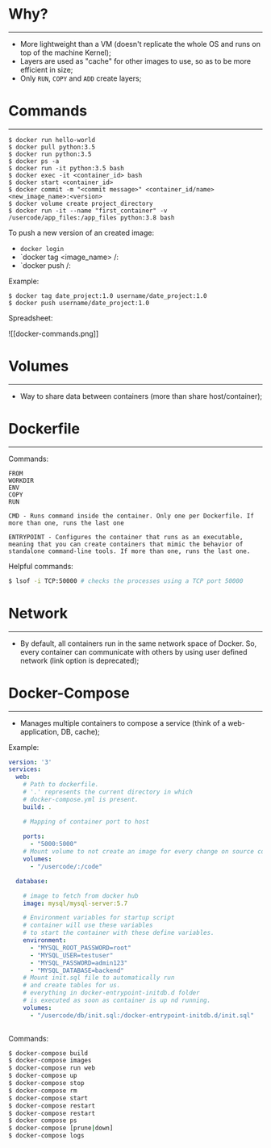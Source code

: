 # Why?
___ 
* More lightweight than a VM (doesn't replicate the whole OS and runs on top of the machine Kernel);
* Layers are used as "cache" for other images to use, so as to be more efficient in size;
* Only `RUN`, `COPY` and `ADD` create layers;

# Commands
___ 

```
$ docker run hello-world
$ docker pull python:3.5
$ docker run python:3.5
$ docker ps -a
$ docker run -it python:3.5 bash
$ docker exec -it <container_id> bash
$ docker start <container_id>
$ docker commit -m "<commit message>" <container_id/name> <new_image_name>:<version>
$ docker volume create project_directory
$ docker run -it --name "first_container" -v /usercode/app_files:/app_files python:3.8 bash
```

To push a new version of an created image:
* `docker login` 
* `docker tag <image_name> <username>/<image>:<version>
* `docker push <username>/<image>:<version>

Example:

```
$ docker tag date_project:1.0 username/date_project:1.0
$ docker push username/date_project:1.0
```

Spreadsheet:

![[docker-commands.png]]

# Volumes
___ 
* Way to share data between containers (more than share host/container);

# Dockerfile
___
Commands:

```
FROM
WORKDIR
ENV
COPY
RUN

CMD - Runs command inside the container. Only one per Dockerfile. If more than one, runs the last one

ENTRYPOINT - Configures the container that runs as an executable, meaning that you can create containers that mimic the behavior of standalone command-line tools. If more than one, runs the last one.
```

Helpful commands:

``` BASH
$ lsof -i TCP:50000 # checks the processes using a TCP port 50000
```

# Network
___

* By default, all containers run in the same network space of Docker. So, every container can communicate with others by using user defined network (link option is deprecated);

# Docker-Compose
___
* Manages multiple containers to compose a service (think of a web-application, DB, cache);

Example:
``` YAML
version: '3'
services:
  web:
    # Path to dockerfile.
    # '.' represents the current directory in which
    # docker-compose.yml is present.
    build: .

    # Mapping of container port to host
    
    ports:
      - "5000:5000"
    # Mount volume to not create an image for every change on source code
    volumes:
      - "/usercode/:/code"

  database:

    # image to fetch from docker hub
    image: mysql/mysql-server:5.7

    # Environment variables for startup script
    # container will use these variables
    # to start the container with these define variables. 
    environment:
      - "MYSQL_ROOT_PASSWORD=root"
      - "MYSQL_USER=testuser"
      - "MYSQL_PASSWORD=admin123"
      - "MYSQL_DATABASE=backend"
    # Mount init.sql file to automatically run 
    # and create tables for us.
    # everything in docker-entrypoint-initdb.d folder
    # is executed as soon as container is up nd running.
    volumes:
      - "/usercode/db/init.sql:/docker-entrypoint-initdb.d/init.sql"
    
```

Commands:
```BASH
$ docker-compose build
$ docker-compose images
$ docker-compose run web
$ docker-compose up
$ docker-compose stop
$ docker-compose rm
$ docker-compose start
$ docker-compose restart
$ docker-compose restart
$ docker compose ps
$ docker-compose [prune|down]
$ docker-compose logs
```